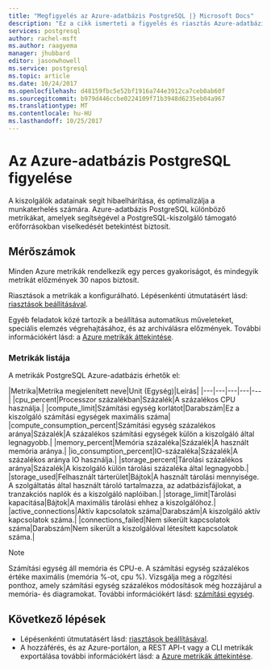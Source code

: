 ```yaml
---
title: "Megfigyelés az Azure-adatbázis PostgreSQL |} Microsoft Docs"
description: "Ez a cikk ismerteti a figyelés és riasztás Azure-adatbázis PostgreSQL, beleértve a CPU, a korlátozások, a tároló és a kapcsolat statisztika metrikáit."
services: postgresql
author: rachel-msft
ms.author: raagyema
manager: jhubbard
editor: jasonwhowell
ms.service: postgresql
ms.topic: article
ms.date: 10/24/2017
ms.openlocfilehash: d48159fbc5e52bf1916a744e3912ca7ceb0ab60f
ms.sourcegitcommit: b979d446ccbe0224109f71b3948d6235eb04a967
ms.translationtype: MT
ms.contentlocale: hu-HU
ms.lasthandoff: 10/25/2017
---
```

# <a name="monitoring-in-azure-database-for-postgresql"></a>Az Azure-adatbázis PostgreSQL figyelése
A kiszolgálók adatainak segít hibaelhárítása, és optimalizálja a munkaterhelés számára. Azure-adatbázis PostgreSQL különböző metrikákat, amelyek segítségével a PostgreSQL-kiszolgáló támogató erőforrásokban viselkedését betekintést biztosít. 

## <a name="metrics"></a>Mérőszámok
Minden Azure metrikák rendelkezik egy perces gyakoriságot, és mindegyik metrikát előzmények 30 napos biztosít. 

Riasztások a metrikák a konfigurálható. Lépésenkénti útmutatásért lásd: [riasztások beállításával](howto-alert-on-metric.md). 

Egyéb feladatok közé tartozik a beállítása automatikus műveleteket, speciális elemzés végrehajtásához, és az archiválásra előzmények. További információkért lásd: a [Azure metrikák áttekintése](../monitoring-and-diagnostics/monitoring-overview-metrics.md).

### <a name="list-of-metrics"></a>Metrikák listája
A metrikák PostgreSQL Azure-adatbázis érhetők el:

|Metrika|Metrika megjelenített neve|Unit (Egység)|Leírás|
|---|---|---|---|---|
|cpu_percent|Processzor százalékban|Százalék|A százalékos CPU használja.|
|compute_limit|Számítási egység korlátot|Darabszám|Ez a kiszolgáló számítási egységek maximális száma|
|compute_consumption_percent|Számítási egység százalékos aránya|Százalék|A százalékos számítási egységek külön a kiszolgáló által legnagyobb.|
|memory_percent|Memória százaléka|Százalék|A használt memória aránya.|
|io_consumption_percent|IO-százaléka|Százalék|A százalékos aránya IO használja.|
|storage_percent|Tárolási százalékos aránya|Százalék|A kiszolgáló külön tárolási százaléka által legnagyobb.|
|storage_used|Felhasznált tárterület|Bájtok|A használt tárolási mennyisége. A szolgáltatás által használt tároló tartalmazza, az adatbázisfájlokat, a tranzakciós naplók és a kiszolgáló naplóiban.|
|storage_limit|Tárolási kapacitása|Bájtok|A maximális tárolási ehhez a kiszolgálóhoz.|
|active_connections|Aktív kapcsolatok száma|Darabszám|A kiszolgáló aktív kapcsolatok száma.|
|connections_failed|Nem sikerült kapcsolatok száma|Darabszám|Nem sikerült a kiszolgálóval létesített kapcsolatok száma.|


> [!NOTE]
> Számítási egység áll memória és CPU-e. A számítási egység százalékos értéke maximális (memória %-ot, cpu %). Vizsgálja meg a rögzítési ponthoz, amely számítási egység százalékos módosítások még hozzájárul a memória- és diagramokat. További információkért lásd: [számítási egység](concepts-compute-unit-and-storage.md).

## <a name="next-steps"></a>Következő lépések
- Lépésenkénti útmutatásért lásd: [riasztások beállításával](howto-alert-on-metric.md). 
- A hozzáférés, és az Azure-portálon, a REST API-t vagy a CLI metrikák exportálása további információkért lásd: a [Azure metrikák áttekintése](../monitoring-and-diagnostics/monitoring-overview-metrics.md).

